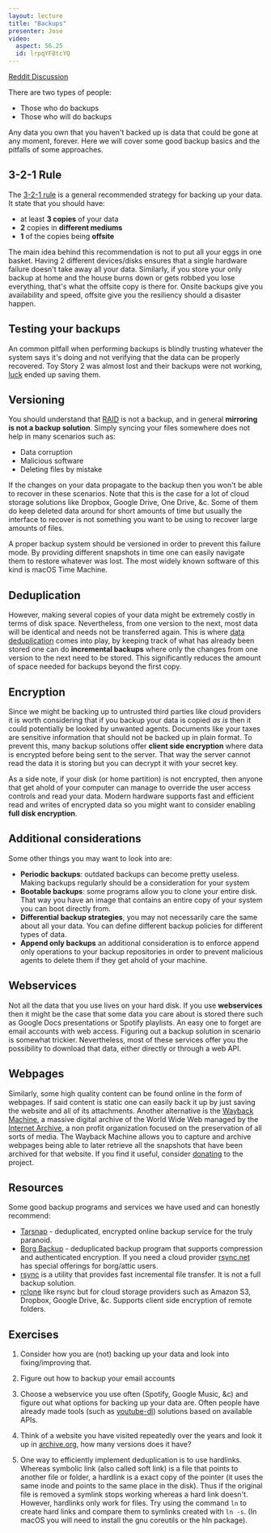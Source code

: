```yaml
---
layout: lecture
title: "Backups"
presenter: Jose
video:
  aspect: 56.25
  id: lrpqYF8tcYQ
---
```


[Reddit Discussion](https://www.reddit.com/r/hackertools/comments/anifrx/backups_iap_2019/)

There are two types of people:

- Those who do backups
- Those who will do backups

Any data you own that you haven't backed up is data that could be gone at any moment, forever. Here we will cover some good backup basics and the pitfalls of some approaches.

## 3-2-1 Rule

The [3-2-1 rule](https://www.us-cert.gov/sites/default/files/publications/data_backup_options.pdf) is a general recommended strategy for backing up your data. It state that you should have:

- at least **3 copies** of your data
- **2** copies in **different mediums**
- **1** of the copies being **offsite**

The main idea behind this recommendation is not to put all your eggs in one basket. Having 2 different devices/disks ensures that a single hardware failure doesn't take away all your data. Similarly, if you store your only backup at home and the house burns down or gets robbed you lose everything, that's what the offsite copy is there for. Onsite backups give you availability and speed, offsite give you the resiliency should a disaster happen.

## Testing your backups

An common pitfall when performing backups is blindly trusting whatever the system says it's doing and not verifying that the data can be properly recovered. Toy Story 2 was almost lost and their backups were not working, [luck](https://www.youtube.com/watch?v=8dhp_20j0Ys) ended up saving them.

## Versioning

You should understand that [RAID](https://en.wikipedia.org/wiki/RAID) is not a backup, and in general **mirroring is not a backup solution**. Simply syncing your files somewhere does not help in many scenarios such as:

- Data corruption
- Malicious software
- Deleting files by mistake

If the changes on your data propagate to the backup then you won't be able to recover in these scenarios. Note that this is the case for a lot of cloud storage solutions like Dropbox, Google Drive, One Drive, &c. Some of them do keep deleted data around for short amounts of time but usually the interface to recover is not something you want to be using to recover large amounts of files.

A proper backup system should be versioned in order to prevent this failure mode. By providing different snapshots in time one can easily navigate them to restore whatever was lost. The most widely known software of this kind is macOS Time Machine.

## Deduplication

However, making several copies of your data might be extremely costly in terms of disk space. Nevertheless, from one version to the next, most data will be identical and needs not be transferred again. This is where [data deduplication](https://en.wikipedia.org/wiki/Data_deduplication) comes into play, by keeping track of what has already been stored one can do **incremental backups** where only the changes from one version to the next need to be stored. This significantly reduces the amount of space needed for backups beyond the first copy.

## Encryption

Since we might be backing up to untrusted third parties like cloud providers it is worth considering that if you backup your data is copied *as is* then it could potentially be looked by unwanted agents. Documents like your taxes are sensitive information that should not be backed up in plain format. To prevent this, many backup solutions offer **client side encryption** where data is encrypted before being sent to the server. That way the server cannot read the data it is storing but you can decrypt it with your secret key.

As a side note, if your disk (or home partition) is not encrypted, then anyone that get ahold of your computer can manage to override the user access controls and read your data. Modern hardware supports fast and efficient read and writes of encrypted data so you might want to consider enabling **full disk encryption**.



## Additional considerations

Some other things you may want to look into are:

- **Periodic backups**: outdated backups can become pretty useless. Making backups regularly should be a consideration for your system
- **Bootable backups**: some programs allow you to clone your entire disk. That way you have an image that contains an entire copy of your system you can boot directly from.
- **Differential backup strategies**, you may not necessarily care the same about all your data. You can define different backup policies for different types of data.
- **Append only backups** an additional consideration is to enforce append only operations to your backup repositories in order to prevent malicious agents to delete them if they get ahold of your machine.


## Webservices

Not all the data that you use lives on your hard disk. If you use **webservices** then it might be the case that some data you care about is stored there such as Google Docs presentations or Spotify playlists. An easy one to forget are email accounts with web access. Figuring out a backup solution in scenario is somewhat trickier. Nevertheless, most of these services offer you the possibility to download that data, either directly or through a web API.


## Webpages

Similarly, some high quality content can be found online in the form of webpages. If said content is static one can easily back it up by just saving the website and all of its attachments. Another alternative is the [Wayback Machine](https://archive.org/web/), a massive digital archive of the World Wide Web managed by the [Internet Archive](https://archive.org/), a non profit organization focused on the preservation of all sorts of media. The Wayback Machine allows you to capture and archive webpages being able to later retrieve all the snapshots that have been archived for that website. If you find it useful, consider [donating](https://archive.org/donate/) to the project.


## Resources

Some good backup programs and services we have used and can honestly recommend:

- [Tarsnap](https://www.tarsnap.com/) - deduplicated, encrypted online backup service for the truly paranoid.
- [Borg Backup](https://borgbackup.readthedocs.io) - deduplicated backup program that supports compression and authenticated encryption. If you need a cloud provider [rsync.net](https://www.rsync.net/products/attic.html) has special offerings for borg/attic users.
- [rsync](https://rsync.samba.org/) is a utility that provides fast incremental file transfer. It is not a full backup solution.
- [rclone](https://rclone.org/) like rsync but for cloud storage providers such as Amazon S3, Dropbox, Google Drive, &c. Supports client side encryption of remote folders.

## Exercises

1. Consider how you are (not) backing up your data and look into fixing/improving that.

1. Figure out how to backup your email accounts

1. Choose a webservice you use often (Spotify, Google Music, &c) and figure out what options for backing up your data are. Often people have already made tools (such as [youtube-dl](https://github.com/rg3/youtube-dl)) solutions based on available APIs.

1. Think of a website you have visited repeatedly over the years and look it up in [archive.org](https://archive.org/web/), how many versions does it have?

1. One way to efficiently implement deduplication is to use hardlinks. Whereas symbolic link (also called soft link) is a file that points to another file or folder, a hardlink is a exact copy of the pointer (it uses the same inode and points to the same place in the disk). Thus if the original file is removed a symlink stops working whereas a hard link doesn't. However, hardlinks only work for files. Try using the command `ln` to create hard links and compare them to symlinks created with `ln -s`. (In macOS you will need to install the gnu coreutils or the hln package).
